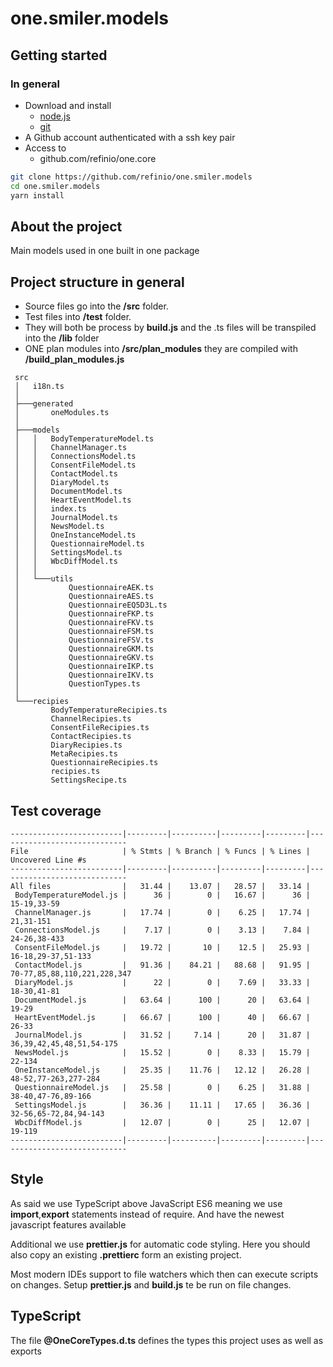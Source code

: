 # one.smiler.models

## Getting started

### In general

-   Download and install
    -   [node.js](https://nodejs.org/en/download/current/)
    -   [git](https://git-scm.com/downloads)
-   A Github account authenticated with a ssh key pair
-   Access to
    -   github.com/refinio/one.core

```bash
git clone https://github.com/refinio/one.smiler.models
cd one.smiler.models
yarn install
```
## About the project

Main models used in one built in one package

## Project structure in general

-   Source files go into the **/src** folder.
-   Test files into **/test** folder.
-   They will both be process by **build.js** and the .ts files will be transpiled into the **/lib** folder
-   ONE plan modules into **/src/plan_modules** they are compiled with **/build_plan_modules.js**

```
 src
 │   i18n.ts
 │
 ├───generated
 │       oneModules.ts
 │
 ├───models
 │   │   BodyTemperatureModel.ts
 │   │   ChannelManager.ts
 │   │   ConnectionsModel.ts
 │   │   ConsentFileModel.ts
 │   │   ContactModel.ts
 │   │   DiaryModel.ts
 │   │   DocumentModel.ts
 │   │   HeartEventModel.ts
 │   │   index.ts
 │   │   JournalModel.ts
 │   │   NewsModel.ts
 │   │   OneInstanceModel.ts
 │   │   QuestionnaireModel.ts
 │   │   SettingsModel.ts
 │   │   WbcDiffModel.ts
 │   │
 │   └───utils
 │           QuestionnaireAEK.ts
 │           QuestionnaireAES.ts
 │           QuestionnaireEQ5D3L.ts
 │           QuestionnaireFKP.ts
 │           QuestionnaireFKV.ts
 │           QuestionnaireFSM.ts
 │           QuestionnaireFSV.ts
 │           QuestionnaireGKM.ts
 │           QuestionnaireGKV.ts
 │           QuestionnaireIKP.ts
 │           QuestionnaireIKV.ts
 │           QuestionTypes.ts
 │
 └───recipies
         BodyTemperatureRecipies.ts
         ChannelRecipies.ts
         ConsentFileRecipies.ts
         ContactRecipies.ts
         DiaryRecipies.ts
         MetaRecipies.ts
         QuestionnaireRecipies.ts
         recipies.ts
         SettingsRecipe.ts
```

## Test coverage
```
-------------------------|---------|----------|---------|---------|-----------------------------
File                     | % Stmts | % Branch | % Funcs | % Lines | Uncovered Line #s
-------------------------|---------|----------|---------|---------|-----------------------------
All files                |   31.44 |    13.07 |   28.57 |   33.14 |
 BodyTemperatureModel.js |      36 |        0 |   16.67 |      36 | 15-19,33-59
 ChannelManager.js       |   17.74 |        0 |    6.25 |   17.74 | 21,31-151
 ConnectionsModel.js     |    7.17 |        0 |    3.13 |    7.84 | 24-26,38-433
 ConsentFileModel.js     |   19.72 |       10 |    12.5 |   25.93 | 16-18,29-37,51-133
 ContactModel.js         |   91.36 |    84.21 |   88.68 |   91.95 | 70-77,85,88,110,221,228,347
 DiaryModel.js           |      22 |        0 |    7.69 |   33.33 | 18-30,41-81
 DocumentModel.js        |   63.64 |      100 |      20 |   63.64 | 19-29
 HeartEventModel.js      |   66.67 |      100 |      40 |   66.67 | 26-33
 JournalModel.js         |   31.52 |     7.14 |      20 |   31.87 | 36,39,42,45,48,51,54-175
 NewsModel.js            |   15.52 |        0 |    8.33 |   15.79 | 22-134
 OneInstanceModel.js     |   25.35 |    11.76 |   12.12 |   26.28 | 48-52,77-263,277-284
 QuestionnaireModel.js   |   25.58 |        0 |    6.25 |   31.88 | 38-40,47-76,89-166
 SettingsModel.js        |   36.36 |    11.11 |   17.65 |   36.36 | 32-56,65-72,84,94-143
 WbcDiffModel.js         |   12.07 |        0 |      25 |   12.07 | 19-119
-------------------------|---------|----------|---------|---------|-----------------------------
```

## Style

As said we use TypeScript above JavaScript ES6 meaning we use **import**,**export** statements
instead of require. And have the newest javascript features available

Additional we use **prettier.js** for automatic code styling. Here you should also copy an existing
**.prettierc** form an existing project.

Most modern IDEs support to file watchers which then can execute scripts on changes.
Setup **prettier.js** and **build.js** te be run on file changes.

## TypeScript

The file **@OneCoreTypes.d.ts** defines the types this project uses as well as exports
